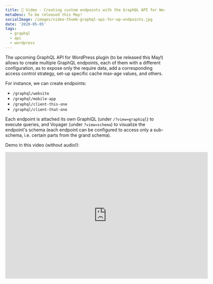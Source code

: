 ```yaml
---
title: 🎦 Video - Creating custom endpoints with the GraphQL API for WordPress plugin
metaDesc: To be released this May!
socialImage: /images/video-thumb-graphql-api-for-wp-endpoints.jpg
date: '2020-05-05'
tags:
  - graphql
  - api
  - wordpress
---
```


The upcoming GraphQL API for WordPress plugin (to be released this May!) allows to create multiple GraphQL endpoints, each of them with a different configuration, as to expose only the require data, add a corresponding access control strategy, set-up specific cache max-age values, and others.

For instance, we can create endpoints:

- `/graphql/website`
- `/graphql/mobile-app`
- `/graphql/client-this-one`
- `/graphql/client-that-one`

Each endpoint is attached its own GraphiQL (under `/?view=graphiql`) to execute queries, and Voyager (under `?view=schema`) to visualize the endpoint's schema (each endpoint can be configured to access only a sub-schema, i.e. certain parts from the grand schema).

Demo in this video (without audio!):

<iframe src="https://player.vimeo.com/video/413503485" width="640" height="400" frameborder="0" allow="autoplay; fullscreen" allowfullscreen></iframe>